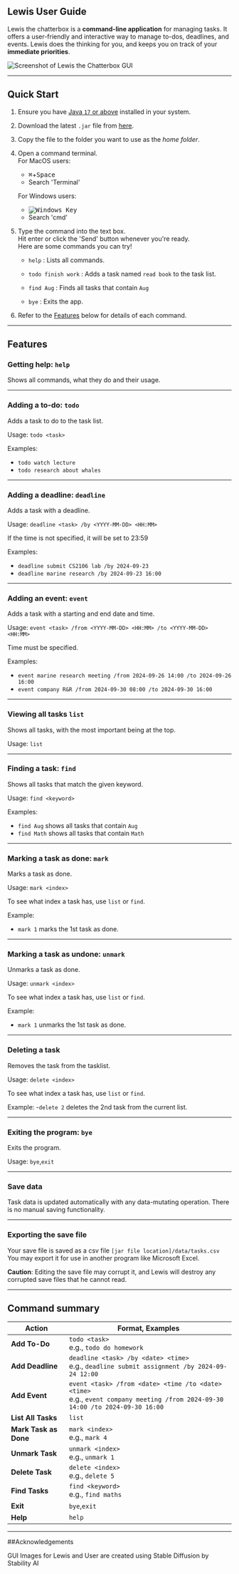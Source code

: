 Lewis User Guide
-------------------------------------------------------

Lewis the chatterbox is a **command-line application** for managing tasks. It offers a
user-friendly and interactive way to manage to-dos, deadlines, and events. Lewis
does the thinking for you, and keeps you on track of your **immediate priorities**.

![Screenshot of Lewis the Chatterbox GUI](./Ui.png)

-------------------------------------------------------

## Quick Start

1. Ensure you have [Java `17` or above](https://www.oracle.com/java/technologies/downloads/) installed in your system.

1. Download the latest `.jar` file from [here](https://github.com/darkmoongreatsword/ip/releases).

1. Copy the file to the folder you want to use as the _home folder_.

1. Open a command terminal.<br> For MacOS users:<br>
   - <kbd>⌘</kbd>+<kbd>Space</kbd>
   - Search 'Terminal'<br>
   
   For  Windows users:
   - <kbd>![Windows Key](https://i.sstatic.net/T0oPO.png)</kbd>
   - Search 'cmd'

1. Type the command into the text box.<br> Hit enter or
   click the 'Send' button whenever you're ready.<br> Here are some commands you can try!

    * `help` : Lists all commands. <br>

    * `todo finish work` : Adds a task named `read book` to the task list. <br>

    * `find Aug` : Finds all tasks that contain `Aug`<br>

    * `bye` : Exits the app. <br>

1. Refer to the [Features](#features) below for details of each command.

-------------------------------------------------------

## Features

### Getting help: `help`

Shows all commands, what they do and their usage.

-------------------------------------------------------

### Adding a to-do: `todo`

Adds a task to do to the task list. 

Usage: `todo <task>`

Examples: 
- `todo watch lecture`
- `todo research about whales`

-------------------------------------------------------

### Adding a deadline: `deadline`

Adds a task with a deadline.

Usage: `deadline <task> /by <YYYY-MM-DD> <HH:MM>`

If the time is not specified, it will be set to 23:59

Examples:
- `deadline submit CS2106 lab /by 2024-09-23`
- `deadline marine research /by 2024-09-23 16:00`

-------------------------------------------------------

### Adding an event: `event`

Adds a task with a starting and end date and time.

Usage: `event <task> /from <YYYY-MM-DD> <HH:MM> /to <YYYY-MM-DD> <HH:MM>`

Time must be specified.

Examples:
- `event marine research meeting /from 2024-09-26 14:00 /to 2024-09-26 16:00`
- `event company R&R /from 2024-09-30 08:00 /to 2024-09-30 16:00`

-------------------------------------------------------

### Viewing all tasks `list`

Shows all tasks, with the most important being at the top.

Usage: `list`

-------------------------------------------------------

### Finding a task: `find`

Shows all tasks that match the given keyword.

Usage: `find <keyword>`

Examples:
- `find Aug` shows all tasks that contain `Aug`
- `find Math` shows all tasks that contain `Math`

-------------------------------------------------------

### Marking a task as done: `mark`

Marks a task as done.

Usage: `mark <index>`

To see what index a task has, use `list` or `find`.

Example:
- `mark 1` marks the 1st task as done.

-------------------------------------------------------

### Marking a task as undone: `unmark`

Unmarks a task as done.

Usage: `unmark <index>`

To see what index a task has, use `list` or `find`.

Example:
- `mark 1` unmarks the 1st task as done.

-------------------------------------------------------

### Deleting a task

Removes the task from the tasklist.

Usage: `delete <index>`

To see what index a task has, use `list` or `find`.

Example:
-`delete 2` deletes the 2nd task from the current list.

-------------------------------------------------------

### Exiting the program: `bye`

Exits the program.

Usage: `bye`,`exit`

-------------------------------------------------------

### Save data

Task data is updated automatically with any data-mutating operation.
There is no manual saving functionality.

-------------------------------------------------------

### Exporting the save file

Your save file is saved as a csv file `[jar file location]/data/tasks.csv`
You may export it for use in another program like Microsoft Excel.

**Caution**: Editing the save file may corrupt it, and Lewis will destroy any corrupted save files that he cannot read.

-------------------------------------------------------

## Command summary

| Action                  | Format, Examples                                                                                                                   |
|-------------------------|------------------------------------------------------------------------------------------------------------------------------------|
| **Add To-Do**            | `todo <task>` <br> e.g., `todo do homework`                                                                                        |
| **Add Deadline**         | `deadline <task> /by <date> <time>` <br> e.g., `deadline submit assignment /by 2024-09-24 12:00`                                   |
| **Add Event**            | `event <task> /from <date> <time /to <date> <time>` <br> e.g., `event company meeting /from 2024-09-30 14:00 /to 2024-09-30 16:00` |
| **List All Tasks**       | `list`                                                                                                                             |
| **Mark Task as Done**    | `mark <index>` <br> e.g., `mark 4`                                                                                                 |
| **Unmark Task**          | `unmark <index>` <br> e.g., `unmark 1`                                                                                             |
| **Delete Task**          | `delete <index>` <br> e.g., `delete 5`                                                                                             |
| **Find Tasks**           | `find <keyword>` <br> e.g., `find maths`                                                                                           |
| **Exit**                 | `bye`,`exit`                                                                                                                       |
| **Help**                 | `help`                                                                                                                             |

-------------------------------------------------------

##Acknowledgements

GUI Images for Lewis and User are created using Stable Diffusion by Stability AI

